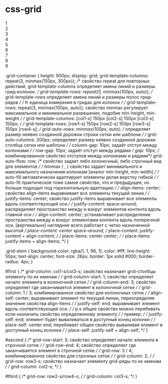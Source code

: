 # css-grid

<body>
    <div class="grid-container">
        <div id=first class="grid-elem">1</div>
        <div id=second class="grid-elem">2</div>
        <div id=third class="grid-elem">3</div>
        <div class="grid-elem">4</div>
        <div class="grid-elem">5</div>
        <div class="grid-elem">6</div>
        <div class="grid-elem">7</div>
        <div class="grid-elem">8</div>
        <div class="grid-elem">9</div>
        <!-- <div class="grid-elem">10</div> -->
    </div>
</body>

.grid-container {
    height: 900px;
    display: grid;
    grid-template-columns: repeat(3, minmax(150px, 300px)); /* свойство repeat для повторных действий, grid-template-columns определяет имена линий и размеры грид-колонок. */
    grid-template-rows: repeat(3, minmax(100px, auto)); /* grid-template-rows определяет имена линий и размеры полос грид-рядов */
    /* fr единица измерения в гридах для колонок */
    /* grid-template-rows: repeat(3, minmax(100px, auto));  свойство minmax регулирует максимальное и минимальное разрешение, подобие min-height, min-weight */ 
    /* grid-template-columns: [col1-s] 150px [col2-s] 150px [col3-s] 150px; */
    /* grid-template-rows: [row1-s] 150px [row2-s] 150px [row3-s] 150px [row4-s]; */
    grid-auto-rows: minmax(100px, auto); /* определяет размер неявно созданной дорожки строки сетки или шаблона */
    /* grid-auto-columns: 200px; определяет размер неявно созданной дорожки столбца сетки или шаблона */
    /* column-gap: 10px; задаёт отступ между колонками */
    /* row-gap: 10px; задаёт отступ между рядами */
    gap: 10px; /* комбинированное свойство отступов между колонками и рядами*/
    grid-auto-flow: row; /* свойство задает либо колоночный, либо строчный вид для элементов */
    /* minmax ( , ) свойство задает минимального и максимального назначения колонкам [аналог min-height, min-width] */
    /* auto-fill автоматически адаптируют элементы делая верстку гибкой */
    /* auto-fit практическое тоже самое свойство, что и предыдущее, но больше подходит под горизонтальную адаптацию */
    /* align-items: center; свойство align-items выравнивает все элементы текущей линии */
    /* justify-items: center; свойство justify-items выравнивает все элементы вдоль соответствующей оси */
    /* justify-content: space-around; распределяет пространство между и вокруг элементов контента вдоль главной оси */
    /* align-content: center; устанавливает распределение пространства между и вокруг элементами контента вдоль поперечной оси, [вертикально] 
    нагляднее всего работает с четко назначенной высотой */
    place-content: center space-around;
    /* place-content: justify-content + align-content; */
    /* place-items: center center; */
    /* place-items: justify-items + align-items; */
}

.grid-elem {
    background-color: rgba(1, 1, 96, 1);
    color: #fff;
    line-height: 50px;
    text-align: center;
    font-size: 26px;
    border: 1px solid #000;
    border-radius: 4px;
}

#first {
    /* grid-column: col1-s/col3-s; свойство назначает grid-столбцы элементу по их именам */
    /* grid-column-start: 1; свойство определяет начало элемента в колоночной сетке */
    /* grid-column-end: 3; свойство определяет где заканчивается элемент в колоночной сетке */
    /* grid-column: 1 / 3; комбинированное свойство для колоночных сеток */
    /* align-self: center; выравнивает элемент по текущей линии, переопределяя значение свойства align-items */
    /* justify-self: end; выравнивает элемент вдоль соответствующей оси. */
    /* p.s общее свойство можно перебивать если назначить свойство определенному элементу */
    /* пример: */
    /* justify-self: end; элемент будет вываливаться в доступный конец колонки */
    /* place-self: center end; перебивает общее свойство вываливая элемент в доступный конец колонки */
    /* place-self: justify-self + align-self; */
}

#second {
    /* grid-row-start: 3; свойство определяет начало элемента в строчной сетке */
    /* grid-row-end: 4; свойство определяет где заканчивается элемент в строчной сетке */
    /* grid-row: 3 / 4; комбинированное свойство для строчных сеток */
    /* grid-column: 2; */
    /* grid-row: row3-s; свойство назначает элементу grid-ряды по их именам */
    /* grid-column: col2-s; */ 
}

#third {
    /* grid-row: row2-s/row4-s; */
    /* grid-column: col3-s; */
}
